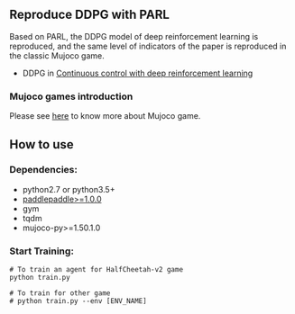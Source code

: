 ## Reproduce DDPG with PARL
Based on PARL, the DDPG model of deep reinforcement learning is reproduced, and the same level of indicators of the paper is reproduced in the classic Mujoco game.

+ DDPG in
[Continuous control with deep reinforcement learning](https://arxiv.org/abs/1509.02971)

### Mujoco games introduction
Please see [here](https://github.com/openai/mujoco-py) to know more about Mujoco game.


## How to use
### Dependencies:
+ python2.7 or python3.5+
+ [paddlepaddle>=1.0.0](https://github.com/PaddlePaddle/Paddle)
+ gym
+ tqdm
+ mujoco-py>=1.50.1.0

### Start Training:
```
# To train an agent for HalfCheetah-v2 game
python train.py

# To train for other game
# python train.py --env [ENV_NAME]
